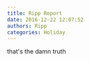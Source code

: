 ```yaml
---
title: Ripp Report
date: 2016-12-22 12:07:52
authors: Ripp
categories: Holiday
---
```


 that's the damn truth
